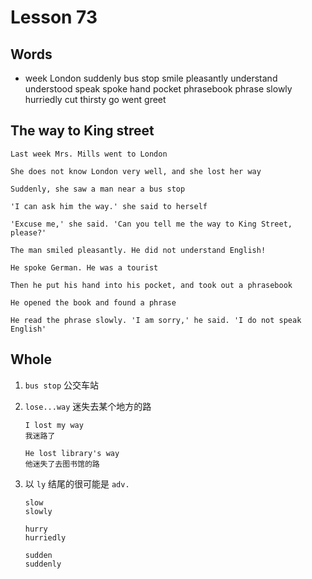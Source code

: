 # Lesson 73

## Words

- week London suddenly bus stop smile pleasantly understand understood speak spoke hand pocket phrasebook phrase slowly hurriedly cut thirsty go went greet

## The way to King street

```
Last week Mrs. Mills went to London

She does not know London very well, and she lost her way

Suddenly, she saw a man near a bus stop

'I can ask him the way.' she said to herself

'Excuse me,' she said. 'Can you tell me the way to King Street, please?'

The man smiled pleasantly. He did not understand English!

He spoke German. He was a tourist

Then he put his hand into his pocket, and took out a phrasebook

He opened the book and found a phrase

He read the phrase slowly. 'I am sorry,' he said. 'I do not speak English'
```

## Whole

1. `bus stop` 公交车站

2. `lose...way` 迷失去某个地方的路

   ```
   I lost my way
   我迷路了

   He lost library's way
   他迷失了去图书馆的路
   ```

3. 以 `ly` 结尾的很可能是 `adv.`

   ```
   slow
   slowly

   hurry
   hurriedly

   sudden
   suddenly
   ```

